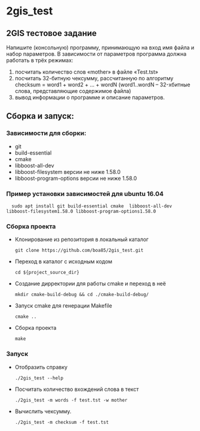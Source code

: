 # 2gis_test

## 2GIS тестовое задание

Напишите (консольную) программу, принимающую на вход  имя файла и набор параметров. 
В зависимости от параметров программа должна работать в трёх режимах:

1) посчитать количество слов «mother» в файле «Test.tst»
2) посчитать 32-битную чексумму, рассчитанную по алгоритму checksum = word1 + word2 + … + wordN (word1..wordN – 32-хбитные слова, представляющие содержимое файла)
3) вывод информации о программе и описание параметров.

## Сборка и запуск:
### Зависимости для сборки:
* git
* build-essential
* cmake
* libboost-all-dev
* libboost-filesystem версии не ниже 1.58.0
* libboost-program-options версии не ниже 1.58.0
### Пример установки зависимостей для ubuntu 16.04
      sudo apt install git build-essential cmake  libboost-all-dev libboost-filesystem1.58.0 libboost-program-options1.58.0
### Сборка проекта

* Клонирование из репозитория в локальный каталог

      git clone https://github.com/boa85/2gis_test.git
* Переход в каталог с исходным кодом

      cd ${project_source_dir}
* Создание дирректории для работы cmake и переход в неё

      mkdir cmake-build-debug && cd ./cmake-build-debug/
* Запуск cmake для генерации Makefile

      cmake ..
* Сборка проекта 

      make

###  Запуск

* Отобразить справку

      ./2gis_test --help
* Посчитать количество вхождений слова в текст

      ./2gis_test -m words -f test.tst -w mother
* Вычислить чексумму.

      ./2gis_test -m checksum -f test.tst
